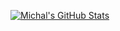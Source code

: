 <!--
🌱 I’m currently learning ...
🔭 I’m currently working on ...
👯 I’m looking to collaborate on ...
🤔 I’m looking for help with ...
⚡ Fun fact: ...
-->

[![Michal's GitHub Stats][stats]](https://github.com/mportesdev)

[stats]: https://github-readme-stats.vercel.app/api?username=mportesdev&show_icons=true

